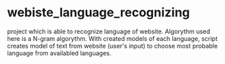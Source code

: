 # webiste_language_recognizing

project which is able to recognize language of website. Algorythm used here is a N-gram algorythm. With created models 
of each language, script creates model of text from website (user's input) to choose most probable language from availabled
languages.

